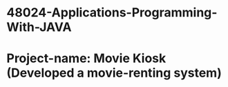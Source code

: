 # 48024-Applications-Programming-With-JAVA

# Project-name: Movie Kiosk (Developed a movie-renting system)
